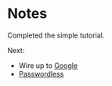 # Notes

Completed the simple tutorial.

Next:

- Wire up to [Google](https://docs.feathersjs.com/cookbook/authentication/google.html#application-client-and-secret)
- [Passwordless](https://github.com/rhythnic/feathers-passwordless-auth-example)
